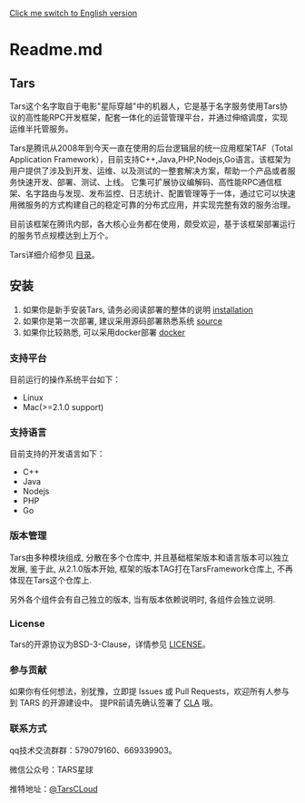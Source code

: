 [Click me switch to English version](README.md)

# Readme.md

## Tars

Tars这个名字取自于电影"星际穿越"中的机器人，它是基于名字服务使用Tars协议的高性能RPC开发框架，配套一体化的运营管理平台，并通过伸缩调度，实现运维半托管服务。

Tars是腾讯从2008年到今天一直在使用的后台逻辑层的统一应用框架TAF（Total Application Framework），目前支持C++,Java,PHP,Nodejs,Go语言。该框架为用户提供了涉及到开发、运维、以及测试的一整套解决方案，帮助一个产品或者服务快速开发、部署、测试、上线。 它集可扩展协议编解码、高性能RPC通信框架、名字路由与发现、发布监控、日志统计、配置管理等于一体，通过它可以快速用微服务的方式构建自己的稳定可靠的分布式应用，并实现完整有效的服务治理。

目前该框架在腾讯内部，各大核心业务都在使用，颇受欢迎，基于该框架部署运行的服务节点规模达到上万个。

Tars详细介绍参见 [目录](https://tarscloud.github.io/TarsDocs/SUMMARY.html)。

## 安装 

1. 如果你是新手安装Tars, 请务必阅读部署的整体的说明 [installation](https://tarscloud.github.io/TarsDocs/installation)
2. 如果你是第一次部署, 建议采用源码部署熟悉系统 [source](https://tarscloud.github.io/TarsDocs/installation/source.html)
3. 如果你比较熟悉, 可以采用docker部署 [docker](https://tarscloud.github.io/TarsDocs/installation/docker.html)


### 支持平台

目前运行的操作系统平台如下：

* Linux
* Mac(>=2.1.0 support)

### 支持语言

目前支持的开发语言如下：

* C++
* Java
* Nodejs
* PHP
* Go

### 版本管理

Tars由多种模块组成, 分散在多个仓库中, 并且基础框架版本和语言版本可以独立发展, 鉴于此, 从2.1.0版本开始, 框架的版本TAG打在TarsFramework仓库上, 不再体现在Tars这个仓库上.

另外各个组件会有自己独立的版本, 当有版本依赖说明时, 各组件会独立说明.


### License

Tars的开源协议为BSD-3-Clause，详情参见 [LICENSE](https://tarscloud.github.io/TarsDocs/license.html)。

### 参与贡献

如果你有任何想法，别犹豫，立即提 Issues 或 Pull Requests，欢迎所有人参与到 TARS 的开源建设中。
提PR前请先确认签署了 [CLA](https://tarscloud.github.io/TarsDocs/cla.html) 哦。

### 联系方式

qq技术交流群群：579079160、669339903。

微信公众号：TARS星球

推特地址：[@TarsCLoud](https://twitter.com/TarsCloud)

